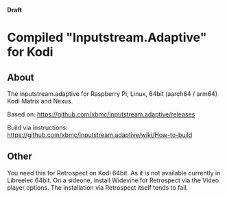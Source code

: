 __Draft__

# Compiled "Inputstream.Adaptive" for Kodi

## About 
The inputstream.adaptive for Raspberry Pi, Linux, 64bit (aarch64 / arm64) Kodi Matrix and Nexus.

Based on: https://github.com/xbmc/inputstream.adaptive/releases

Build via instructions: https://github.com/xbmc/inputstream.adaptive/wiki/How-to-build

## Other
You need this for Retrospect on Kodi 64bit. As it is not available currently in Libreelec 64bit. On a sideone, install Widevine for Retrospect via the Video player options. The installation via Retrospect itself tends to fail.
